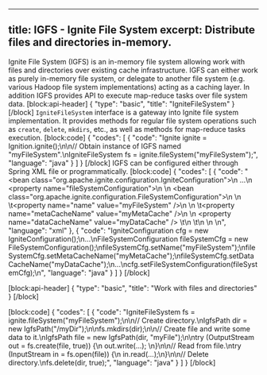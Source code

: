 --------------
title: IGFS - Ignite File System
excerpt: Distribute files and directories in-memory.
--------------

Ignite File System (IGFS) is an in-memory file system allowing work with files and directories over existing cache infrastructure. 
IGFS can either work as purely in-memory file system, or delegate to another file system (e.g. various Hadoop file system implementations) acting as a caching layer.
In addition IGFS provides API to execute map-reduce tasks over file system data.
[block:api-header]
{
  "type": "basic",
  "title": "IgniteFileSystem"
}
[/block]
`IgniteFileSystem` interface is a gateway into Ignite file system implementation. It provides methods for regular file system operations such as `create`, `delete`, `mkdirs`, etc., as well as methods for map-reduce tasks execution.
[block:code]
{
  "codes": [
    {
      "code": "Ignite ignite = Ignition.ignite();\n\n// Obtain instance of IGFS named \"myFileSystem\".\nIgniteFileSystem fs = ignite.fileSystem(\"myFileSystem\");",
      "language": "java"
    }
  ]
}
[/block]
IGFS can be configured either through Spring XML file or programmatically.
[block:code]
{
  "codes": [
    {
      "code": "<bean class=\"org.apache.ignite.configuration.IgniteConfiguration\">\n  ...\n  <property name=\"fileSystemConfiguration\">\n    <list>\n      <bean class=\"org.apache.ignite.configuration.FileSystemConfiguration\">\n        <!-- Distinguished file system name. -->\n      \t<property name=\"name\" value=\"myFileSystem\" />\n        <!-- Name of the cache where file system structure will be stored. Should be configured separately. -->\n      \t<property name=\"metaCacheName\" value=\"myMetaCache\" />\n        <!-- Name of the cache where file data will be stored. Should be configured separately. -->\n        <property name=\"dataCacheName\" value=\"myDataCache\" />      \t\n    \t</bean>\n    </list>    \n  </property>\n</bean>",
      "language": "xml"
    },
    {
      "code": "IgniteConfiguration cfg = new IgniteConfiguration();\n...\nFileSystemConfiguration fileSystemCfg = new FileSystemConfiguration();\nfileSystemCfg.setName(\"myFileSystem\");\nfileSystemCfg.setMetaCacheName(\"myMetaCache\");\nfileSystemCfg.setDataCacheName(\"myDataCache\");\n...\ncfg.setFileSystemConfiguration(fileSystemCfg);\n",
      "language": "java"
    }
  ]
}
[/block]

[block:api-header]
{
  "type": "basic",
  "title": "Work with files and directories"
}
[/block]

[block:code]
{
  "codes": [
    {
      "code": "IgniteFileSystem fs = ignite.fileSystem(\"myFileSystem\");\n\n// Create directory.\nIgfsPath dir = new IgfsPath(\"/myDir\");\n\nfs.mkdirs(dir);\n\n// Create file and write some data to it.\nIgfsPath file = new IgfsPath(dir, \"myFile\");\n\ntry (OutputStream out = fs.create(file, true)) {\n    out.write(...);  \n}\n\n// Read from file.\ntry (InputStream in = fs.open(file)) {\n    in.read(...);\n}\n\n// Delete directory.\nfs.delete(dir, true);",
      "language": "java"
    }
  ]
}
[/block]